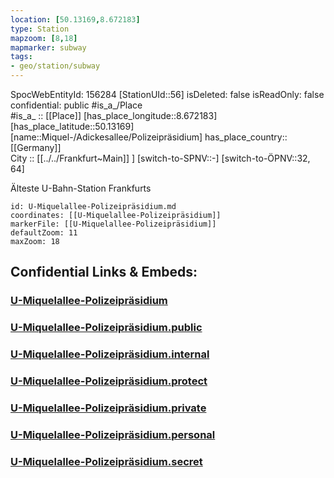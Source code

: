 ```yaml
---
location: [50.13169,8.672183] 
type: Station 
mapzoom: [8,18] 
mapmarker: subway 
tags:
- geo/station/subway
---
```

SpocWebEntityId: 156284
[StationUId::56] 
isDeleted: false
isReadOnly: false
confidential: public
#is_a_/Place  
#is_a_ :: [[Place]] 
[has_place_longitude::8.672183] 
[has_place_latitude::50.13169] 
[name::Miquel-/Adickesallee/Polizeipräsidium] 
has_place_country:: [[Germany]]  
City :: [[../../Frankfurt~Main]] ] 
[switch-to-SPNV::-] 
[switch-to-ÖPNV::32, 64] 

Älteste U-Bahn-Station Frankfurts

```leaflet
id: U-Miquelallee-Polizeipräsidium.md
coordinates: [[U-Miquelallee-Polizeipräsidium]] 
markerFile: [[U-Miquelallee-Polizeipräsidium]] 
defaultZoom: 11 
maxZoom: 18
```


## Confidential Links & Embeds: 

### [U-Miquelallee-Polizeipräsidium](/_Standards/Earth/Continent/Europe/Europe~Central/Germany/Germany~West/Hessen/counties~Hessen/Frankfurt~Main/Stations-FFM~U/U-Miquelallee-Polizeipräsidium.md) 

### [U-Miquelallee-Polizeipräsidium.public](/_public/Earth/Continent/Europe/Europe~Central/Germany/Germany~West/Hessen/counties~Hessen/Frankfurt~Main/Stations-FFM~U/U-Miquelallee-Polizeipräsidium.public.md) 

### [U-Miquelallee-Polizeipräsidium.internal](/_internal/Earth/Continent/Europe/Europe~Central/Germany/Germany~West/Hessen/counties~Hessen/Frankfurt~Main/Stations-FFM~U/U-Miquelallee-Polizeipräsidium.internal.md) 

### [U-Miquelallee-Polizeipräsidium.protect](/_protect/Earth/Continent/Europe/Europe~Central/Germany/Germany~West/Hessen/counties~Hessen/Frankfurt~Main/Stations-FFM~U/U-Miquelallee-Polizeipräsidium.protect.md) 

### [U-Miquelallee-Polizeipräsidium.private](/_private/Earth/Continent/Europe/Europe~Central/Germany/Germany~West/Hessen/counties~Hessen/Frankfurt~Main/Stations-FFM~U/U-Miquelallee-Polizeipräsidium.private.md) 

### [U-Miquelallee-Polizeipräsidium.personal](/_personal/Earth/Continent/Europe/Europe~Central/Germany/Germany~West/Hessen/counties~Hessen/Frankfurt~Main/Stations-FFM~U/U-Miquelallee-Polizeipräsidium.personal.md) 

### [U-Miquelallee-Polizeipräsidium.secret](/_secret/Earth/Continent/Europe/Europe~Central/Germany/Germany~West/Hessen/counties~Hessen/Frankfurt~Main/Stations-FFM~U/U-Miquelallee-Polizeipräsidium.secret.md)

